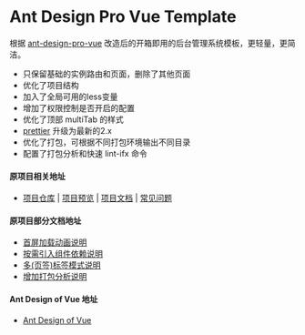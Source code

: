 
# Ant Design Pro Vue Template

根据 [ant-design-pro-vue](https://github.com/sendya/ant-design-pro-vue) 改造后的开箱即用的后台管理系统模板，更轻量，更简洁。

* 只保留基础的实例路由和页面，删除了其他页面
* 优化了项目结构
* 加入了全局可用的less变量
* 增加了权限控制是否开启的配置
* 优化了顶部 multiTab 的样式
* [prettier](https://prettier.io/) 升级为最新的2.x
* 优化了打包，可根据不同打包环境输出不同目录
* 配置了打包分析和快速 lint-ifx 命令


#### 原项目相关地址

- [项目仓库](https://github.com/sendya/ant-design-pro-vue) | [项目预览](https://preview.pro.loacg.com) | [项目文档](https://pro.loacg.com/docs/getting-started) | [常见问题](https://pro.loacg.com/docs/faq)


#### 原项目部分文档地址

- [首屏加载动画说明](https://github.com/sendya/ant-design-pro-vue/blob/master/docs/add-page-loading-animate.md)
- [按需引入组件依赖说明](https://github.com/sendya/ant-design-pro-vue/blob/master/docs/load-on-demand.md)
- [多(页签)标签模式说明](https://github.com/sendya/ant-design-pro-vue/blob/master/docs/multi-tabs.md)
- [增加打包分析说明](https://github.com/sendya/ant-design-pro-vue/blob/master/docs/webpack-bundle-analyzer.md)

#### Ant Design of Vue 地址

- [Ant Design of Vue](https://github.com/vueComponent/ant-design-vue)



